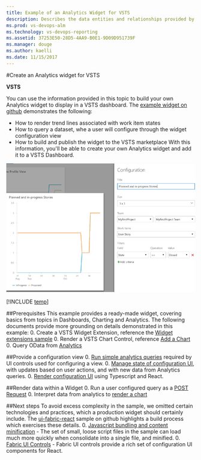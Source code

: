 ```yaml
---
title: Example of an Analytics Widget for VSTS
description: Describes the data entities and relationships provided by the Analytics service for Visual Studio Team Services (VSTS) 
ms.prod: vs-devops-alm
ms.technology: vs-devops-reporting
ms.assetid: 37253E50-28D5-4AA9-B0E1-9D09D951739F
ms.manager: douge
ms.author: kaelli
ms.date: 11/15/2017
---
```


#Create an Analytics widget for VSTS

**VSTS**   

<!-- Note: The github links below will be re-pointed to the master branch sample, once we complete the merge. -->

You can use the information provided in this topic to build your own Analytics widget to display in a VSTS dashboard. The [example widget on github](https://github.com/PeterAntal/vsts-extension-samples/tree/users/pantal/analytics-example-widget) demonstrates the following: 
* How to render trend lines associated with work item states
* How to query a dataset, whe a user will configure through the widget configuration view
* How to build and publish the widget to the VSTS marketplace
With this information, you'll be able to create your own Analytics widget and add it to a VSTS Dashboard.

![View of Configuration with Preview of Widget](./_img/extend-analytics-widget.png)  

[!INCLUDE [temp](../_shared/analytics-preview.md)]

##Prerequisites
This example provides a ready-made widget, covering basics from topics in Dashboards, Charting and Analytics. The following documents provide more grounding on details demonstrated in this example:
0. Create a VSTS Widget Extension, reference the [Widget extensions sample](../../extend/develop/add-dashboard-widget.md)
0. Render a VSTS Chart Control, reference [Add a Chart](../../extend/develop/add-chart.md)
0. Query OData from [Analytics](./index.md)



##Provide a configuration view
0. [Run simple analytics queries](https://github.com/PeterAntal/vsts-extension-samples/blob/users/pantal/analytics-example-widget/analytics-example-widget/scripts/data/CommonQueries.ts) required by UI controls used for configuring a view.
0. [Manage state of configuration UI](https://github.com/PeterAntal/vsts-extension-samples/blob/users/pantal/analytics-example-widget/analytics-example-widget/scripts/config/AnalyticsConfigActionCreator.ts), with updates based on user actions, and with new data from Analytics queries.
0. [Render configuration UI](https://github.com/PeterAntal/vsts-extension-samples/blob/users/pantal/analytics-example-widget/analytics-example-widget/scripts/config/AnalyticsConfigComponent.tsx) using Typescript and React.

##Render data within a Widget
0. Run a user configured query as a [POST Request](https://github.com/PeterAntal/vsts-extension-samples/blob/users/pantal/analytics-example-widget/analytics-example-widget/scripts/data/ViewQueries.ts)
0. Interpret data from analytics to [render a chart](https://github.com/PeterAntal/vsts-extension-samples/blob/users/pantal/analytics-example-widget/analytics-example-widget/scripts/widget/ChartOptionFactory.ts)

##Next steps
To avoid excess complexity in the sample, we omitted certain technologies and practices, which a production widget should certainly include. The [ui-fabric-react](https://github.com/Microsoft/vsts-extension-samples/tree/master/ui-fabric-react) sample on github highlights a build process which exercises these details.
0. [Javascript bundling and content minification](https://docs.microsoft.com/en-us/aspnet/mvc/overview/performance/bundling-and-minification) - The set of small, loose script files in the sample can load much more quickly when consolidate into a single file, and minified.
0. [Fabric UI Controls](https://developer.microsoft.com/en-us/fabric) - Fabric UI controls provide a rich set of configuration UI components for React.